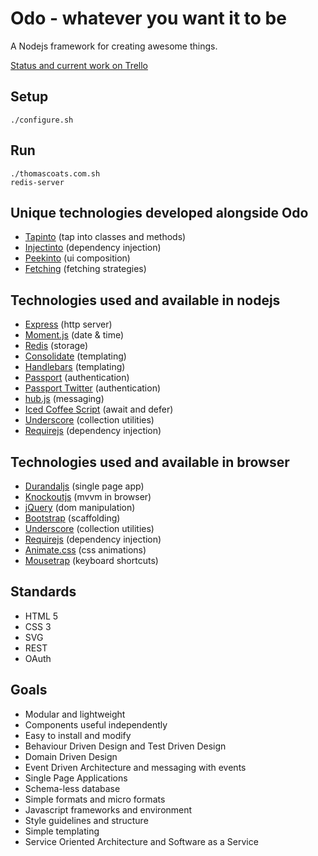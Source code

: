 # Odo - whatever you want it to be

A Nodejs framework for creating awesome things.

[Status and current work on Trello](https://trello.com/board/odo/4f7b3e995aa70d786202e667)


## Setup

```
./configure.sh
```

## Run

```
./thomascoats.com.sh
redis-server
```


## Unique technologies developed alongside Odo

* [Tapinto](https://github.com/tcoats/tapinto) (tap into classes and methods)
* [Injectinto](https://github.com/tcoats/injectinto) (dependency injection)
* [Peekinto](https://github.com/tcoats/peekinto) (ui composition)
* [Fetching](https://github.com/tcoats/fetching) (fetching strategies)


## Technologies used and available in nodejs

* [Express](http://expressjs.com/) (http server)
* [Moment.js](http://momentjs.com/) (date & time)
* [Redis](http://redis.io/) (storage)
* [Consolidate](http://jsdoc.info/visionmedia/consolidate.js/) (templating)
* [Handlebars](http://handlebarsjs.com/) (templating)
* [Passport](http://passportjs.org/) (authentication)
* [Passport Twitter](https://github.com/jaredhanson/passport-twitter) (authentication)
* [hub.js](http://maxantoni.de/projects/hub.js/) (messaging)
* [Iced Coffee Script](http://maxtaco.github.com/coffee-script/) (await and defer)
* [Underscore](http://underscorejs.org/) (collection utilities)
* [Requirejs](http://requirejs.org/) (dependency injection)


## Technologies used and available in browser

* [Durandaljs](http://durandaljs.com/) (single page app)
* [Knockoutjs](http://knockoutjs.com/) (mvvm in browser)
* [jQuery](http://jquery.com/) (dom manipulation)
* [Bootstrap](http://getbootstrap.com/) (scaffolding)
* [Underscore](http://underscorejs.org/) (collection utilities)
* [Requirejs](http://requirejs.org/) (dependency injection)
* [Animate.css](https://daneden.me/animate/) (css animations)
* [Mousetrap](http://craig.is/killing/mice) (keyboard shortcuts)


## Standards

* HTML 5
* CSS 3
* SVG
* REST
* OAuth

## Goals

* Modular and lightweight
* Components useful independently
* Easy to install and modify
* Behaviour Driven Design and Test Driven Design
* Domain Driven Design
* Event Driven Architecture and messaging with events
* Single Page Applications
* Schema-less database
* Simple formats and micro formats
* Javascript frameworks and environment
* Style guidelines and structure
* Simple templating
* Service Oriented Architecture and Software as a Service